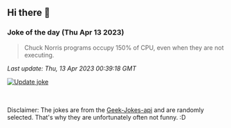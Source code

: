 ## Hi there 👋

### Joke of the day (Thu Apr 13 2023)
<!-- joke -->
>Chuck Norris programs occupy 150% of CPU, even when they are not executing.
<!-- /joke -->

*Last update: Thu, 13 Apr 2023 00:39:18 GMT*

[![Update joke](https://github.com/nclskfm/nclskfm/actions/workflows/joke.yml/badge.svg)](https://github.com/nclskfm/nclskfm/actions/workflows/joke.yml)

<br><br>
Disclaimer: The jokes are from the [Geek-Jokes-api](https://github.com/sameerkumar18/geek-joke-api) and are randomly selected. That's why they are unfortunately often not funny. :D
